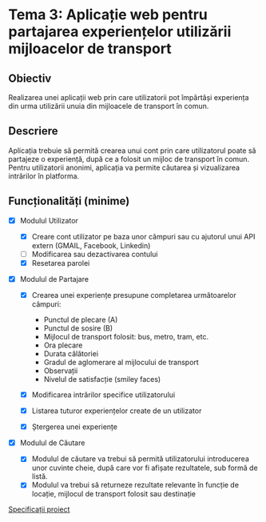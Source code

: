 # Tema 3: Aplicație web pentru partajarea experiențelor utilizării mijloacelor de transport

## Obiectiv

Realizarea unei aplicații web prin care utilizatorii pot împărtăși experiența din urma utilizării unuia din mijloacele de transport în comun.

## Descriere

Aplicația trebuie să permită crearea unui cont prin care utilizatorul poate să partajeze o experiență, după ce a folosit un mijloc de transport în comun. Pentru utilizatorii anonimi, aplicația va permite căutarea și vizualizarea intrărilor în platforma.

## Funcționalități (minime)

- [x] Modulul Utilizator

  - [x] Creare cont utilizator pe baza unor câmpuri sau cu ajutorul unui API extern (GMAIL, Facebook, Linkedin)
  - [ ] Modificarea sau dezactivarea contului
  - [x] Resetarea parolei

- [x] Modulul de Partajare

  - [x] Crearea unei experiențe presupune completarea următoarelor câmpuri:

    - Punctul de plecare (A)
    - Punctul de sosire (B)
    - Mijlocul de transport folosit: bus, metro, tram, etc.
    - Ora plecare
    - Durata călătoriei
    - Gradul de aglomerare al mijlocului de transport
    - Observații
    - Nivelul de satisfacție (smiley faces)

  - [x] Modificarea intrărilor specifice utilizatorului
  - [x] Listarea tuturor experiențelor create de un utilizator
  - [x] Ștergerea unei experiențe

- [x] Modulul de Căutare
  - [x] Modulul de căutare va trebui să permită utilizatorului introducerea unor cuvinte cheie, după care vor fi afișate rezultatele, sub formă de listă.
  - [x] Modulul va trebui să returneze rezultate relevante în funcție de locație, mijlocul de transport folosit sau destinație

[Specificații proiect](https://drive.google.com/drive/u/1/folders/1_rYCcGC0epvprSDm1nYNP94Ez9ODvxoQ)
